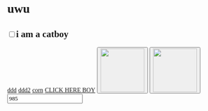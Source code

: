 <!DOCTYPE html>
<html lang="en">
  <head>
    <meta charset="UTF-8" />
    <meta name="viewport" content="width=device-width, initial-scale=1.0" />
    <style>
      * {
        font-family: "Comic Sans MS", "Comic Sans";
      }
    </style>
    <title>LOLOLOLO</title>
  </head>
  <body>
    <h1>uwu</h1>
    <h2><input type="checkbox" class="catboy" />i am a catboy</h2>
    <a href="?ddd">ddd</a>
    <a href="?ddd2">ddd2</a>
    <a href="?corn">corn</a>
    <a href="https://ottonik.github.io">CLICK HERE BOY</a>
    <button class="napierdalacz">
      <img src="https://i.imgur.com/31fA5CM.png" width="100" height="100" />
    </button>
    <button class="napierdalacz-stop">
      <img
        src="https://i.imgur.com/sgQXzaw.png"
        width="100"
        height="100"
        alt=""
      />
    </button>
    <input type="number" class="loyalityId" value="985" />
    <script>
      let coupons = [
        37125,
        53279,
        53705,
        53742,
        53746,
        53748,
        53765,
        53801,
        53802,
        53803,
        53804,
        53805,
        53806,
        53807,
        53808,
        53809,
        53810,
      ];
      let intid = null;
      document.querySelector(".napierdalacz").addEventListener("click", () => {
        if (intid) clearInterval(intid);

        intid = setInterval(() => {
          getPrize(
            mcd.bridge,
            parseInt(document.querySelector(".loyalityId").value)
          );
          if (document.querySelector(".catboy").checked) {
            document.querySelector(".loyalityId").value =
              parseInt(document.querySelector(".loyalityId").value) - 1;
          }
}, 2500);
      });
      document
        .querySelector(".napierdalacz-stop")
        .addEventListener("click", () => {
          if (intid) clearInterval(intid);
        });
      document.addEventListener("mcdBridgeReady", function (e) {
     
        console.log(mcd.bridge);
        let offerActivation = mcd.bridge.message("offerActivation");
        let deals = mcd.bridge.message("deals");
        let user = mcd.bridge.message("user");
        user.send({ promptlogin: true });
        user.on("data", function (data) {
          console.log(JSON.stringify(data));
          //   getPrize(offerActivation);
          let i = 985;
        });
        user.on("error", function (error) {});
        user.on("done", function () {});
      });
      function getPrize(bridge, loyalityId) {
        let couponId =
          coupons[Math.floor(Math.random() * coupons.length) + 1 - 1];
        let offerActivation = bridge.message("offerActivation") 
        let offers = bridge.message("offers") 
          offers.send({
            getRedeemedOffers: true
        });
        offerActivation.send({
             loyaltyId: 2400,
              autoActivate: false,
              rewardId: 97983
        });
        offerActivation.on("data", function (data) {
          console.log("offer activation data", loyalityId, data);
        });
        offerActivation.on("error", function (error) {
          console.warn("MCD ERROR", loyalityId, JSON.stringify(error));
        });
        offerActivation.on("done", function () {
          console.log("corn done 11", loyalityId);
        });

        offers.on("data", function (data) {
          console.log("offers data", loyalityId, data);
        });
        offers.on("error", function (error) {
          console.warn("offers MCD ERROR", loyalityId, JSON.stringify(error));
        });
        offers.on("done", function () {
          console.log("offers done 22", loyalityId);
        });
      }
    </script>
    <script src="//cdn.jsdelivr.net/npm/eruda"></script>
    <script>
      eruda.init();
    </script>
  </body>
</html>
